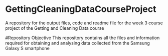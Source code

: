 # GettingCleaningDataCourseProject
A repository for the output files, code and readme file for the week 3 course project of the Getting and Cleaning Data course

#Repository Objective
This repository contains all the files and information required for obtaining and analysing data collected from the Samsung Galaxy S smartphone
